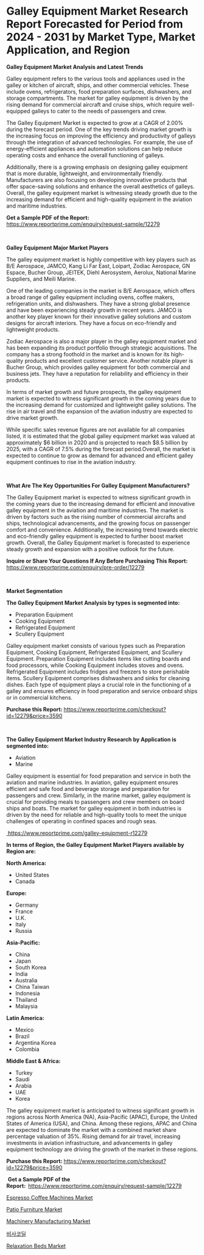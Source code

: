 <p><h1>Galley Equipment Market Research Report Forecasted for Period from 2024 -  2031 by Market Type, Market Application, and Region</h1></p><p><strong>Galley Equipment Market Analysis and Latest Trends</strong></p>
<p><p>Galley equipment refers to the various tools and appliances used in the galley or kitchen of aircraft, ships, and other commercial vehicles. These include ovens, refrigerators, food preparation surfaces, dishwashers, and storage compartments. The market for galley equipment is driven by the rising demand for commercial aircraft and cruise ships, which require well-equipped galleys to cater to the needs of passengers and crew.</p><p>The Galley Equipment Market is expected to grow at a CAGR of 2.00% during the forecast period. One of the key trends driving market growth is the increasing focus on improving the efficiency and productivity of galleys through the integration of advanced technologies. For example, the use of energy-efficient appliances and automation solutions can help reduce operating costs and enhance the overall functioning of galleys.</p><p>Additionally, there is a growing emphasis on designing galley equipment that is more durable, lightweight, and environmentally friendly. Manufacturers are also focusing on developing innovative products that offer space-saving solutions and enhance the overall aesthetics of galleys. Overall, the galley equipment market is witnessing steady growth due to the increasing demand for efficient and high-quality equipment in the aviation and maritime industries.</p></p>
<p><strong>Get a Sample PDF of the Report:&nbsp;</strong> <a href="https://www.reportprime.com/enquiry/request-sample/12279">https://www.reportprime.com/enquiry/request-sample/12279</a></p>
<p>&nbsp;</p>
<p><strong>Galley Equipment Major Market Players</strong></p>
<p><p>The galley equipment market is highly competitive with key players such as B/E Aerospace, JAMCO, Kang Li Far East, Loipart, Zodiac Aerospace, GN Espace, Bucher Group, JEITEK, Diehl Aerosystem, Aerolux, National Marine Suppliers, and Meili Marine. </p><p>One of the leading companies in the market is B/E Aerospace, which offers a broad range of galley equipment including ovens, coffee makers, refrigeration units, and dishwashers. They have a strong global presence and have been experiencing steady growth in recent years. JAMCO is another key player known for their innovative galley solutions and custom designs for aircraft interiors. They have a focus on eco-friendly and lightweight products.</p><p>Zodiac Aerospace is also a major player in the galley equipment market and has been expanding its product portfolio through strategic acquisitions. The company has a strong foothold in the market and is known for its high-quality products and excellent customer service. Another notable player is Bucher Group, which provides galley equipment for both commercial and business jets. They have a reputation for reliability and efficiency in their products.</p><p>In terms of market growth and future prospects, the galley equipment market is expected to witness significant growth in the coming years due to the increasing demand for customized and lightweight galley solutions. The rise in air travel and the expansion of the aviation industry are expected to drive market growth. </p><p>While specific sales revenue figures are not available for all companies listed, it is estimated that the global galley equipment market was valued at approximately $6 billion in 2020 and is projected to reach $8.5 billion by 2025, with a CAGR of 7.5% during the forecast period.Overall, the market is expected to continue to grow as demand for advanced and efficient galley equipment continues to rise in the aviation industry.</p></p>
<p>&nbsp;</p>
<p><strong>What Are The Key Opportunities For Galley Equipment Manufacturers?</strong></p>
<p><p>The Galley Equipment market is expected to witness significant growth in the coming years due to the increasing demand for efficient and innovative galley equipment in the aviation and maritime industries. The market is driven by factors such as the rising number of commercial aircrafts and ships, technological advancements, and the growing focus on passenger comfort and convenience. Additionally, the increasing trend towards electric and eco-friendly galley equipment is expected to further boost market growth. Overall, the Galley Equipment market is forecasted to experience steady growth and expansion with a positive outlook for the future.</p></p>
<p><strong>Inquire or Share Your Questions If Any Before Purchasing This Report:</strong> <a href="https://www.reportprime.com/enquiry/pre-order/12279">https://www.reportprime.com/enquiry/pre-order/12279</a></p>
<p>&nbsp;</p>
<p><strong>Market Segmentation</strong></p>
<p><strong>The Galley Equipment Market Analysis by types is segmented into:</strong></p>
<p><ul><li>Preparation Equipment</li><li>Cooking Equipment</li><li>Refrigerated Equipment</li><li>Scullery Equipment</li></ul></p>
<p><p>Galley equipment market consists of various types such as Preparation Equipment, Cooking Equipment, Refrigerated Equipment, and Scullery Equipment. Preparation Equipment includes items like cutting boards and food processors, while Cooking Equipment includes stoves and ovens. Refrigerated Equipment includes fridges and freezers to store perishable items. Scullery Equipment comprises dishwashers and sinks for cleaning dishes. Each type of equipment plays a crucial role in the functioning of a galley and ensures efficiency in food preparation and service onboard ships or in commercial kitchens.</p></p>
<p><strong>Purchase this Report:&nbsp;</strong><a href="https://www.reportprime.com/checkout?id=12279&price=3590">https://www.reportprime.com/checkout?id=12279&price=3590</a></p>
<p>&nbsp;</p>
<p><strong>The Galley Equipment Market Industry Research by Application is segmented into:</strong></p>
<p><ul><li>Aviation</li><li>Marine</li></ul></p>
<p><p>Galley equipment is essential for food preparation and service in both the aviation and marine industries. In aviation, galley equipment ensures efficient and safe food and beverage storage and preparation for passengers and crew. Similarly, in the marine market, galley equipment is crucial for providing meals to passengers and crew members on board ships and boats. The market for galley equipment in both industries is driven by the need for reliable and high-quality tools to meet the unique challenges of operating in confined spaces and rough seas.</p></p>
<p><a href="https://www.reportprime.com/galley-equipment-r12279">&nbsp;https://www.reportprime.com/galley-equipment-r12279</a></p>
<p><strong>In terms of Region, the Galley Equipment Market Players available by Region are:</strong></p>
<p>
    <p> <strong> North America: </strong>
        <ul>
            <li>United States</li>
            <li>Canada</li>
        </ul>
        </p> 
    <p> <strong> Europe: </strong>
        <ul>
            <li>Germany</li>
            <li>France</li>
            <li>U.K.</li>
            <li>Italy</li>
            <li>Russia</li>
        </ul>
        </p> 
    <p> <strong> Asia-Pacific: </strong>
        <ul>
            <li>China</li>
            <li>Japan</li>
            <li>South Korea</li>
            <li>India</li>
            <li>Australia</li>
            <li>China Taiwan</li>
            <li>Indonesia</li>
            <li>Thailand</li>
            <li>Malaysia</li>
        </ul>
        </p> 
    <p> <strong> Latin America: </strong>
        <ul>
            <li>Mexico</li>
            <li>Brazil</li>
            <li>Argentina Korea</li>
            <li>Colombia</li>
        </ul>
        </p> 
    <p> <strong> Middle East & Africa: </strong>
        <ul>
            <li>Turkey</li>
            <li>Saudi</li>
            <li>Arabia</li>
            <li>UAE</li>
            <li>Korea</li>
        </ul>
    </p>
    </p>
<p><p>The galley equipment market is anticipated to witness significant growth in regions across North America (NA), Asia-Pacific (APAC), Europe, the United States of America (USA), and China. Among these regions, APAC and China are expected to dominate the market with a combined market share percentage valuation of 35%. Rising demand for air travel, increasing investments in aviation infrastructure, and advancements in galley equipment technology are driving the growth of the market in these regions.</p></p>
<p><strong>Purchase this Report: </strong><a href="https://www.reportprime.com/checkout?id=12279&price=3590">https://www.reportprime.com/checkout?id=12279&price=3590</a></p>
<p>&nbsp;<strong>Get a Sample PDF of the Report:&nbsp;&nbsp;</strong><a href="https://www.reportprime.com/enquiry/request-sample/12279">https://www.reportprime.com/enquiry/request-sample/12279</a></p>
<p><strong></strong></p>
<p><p><a href="https://www.linkedin.com/pulse/espresso-coffee-machines-market-competitive-analysis-trends-forecast-8er6c">Espresso Coffee Machines Market</a></p><p><a href="https://issuu.com/reportprime-2/docs/patio-furniture-market-size-2030.pptx">Patio Furniture Market</a></p><p><a href="https://www.linkedin.com/pulse/machinery-manufacturing-market-size-trends-complete-industry-fwbyc">Machinery Manufacturing Market</a></p><p><a href="https://github.com/vsn7qpua81q/Market-Research-Report-List-2/blob/main/390799667955.md">비사코딜</a></p><p><a href="https://github.com/sonuprakash1/Market-Research-Report-List-2/blob/main/relaxation-beds-market.md">Relaxation Beds Market</a></p></p>